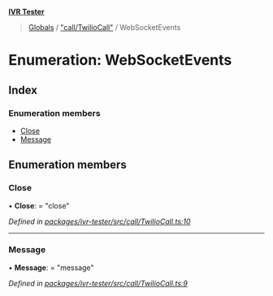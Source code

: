 **[IVR Tester](../README.md)**

> [Globals](../README.md) / ["call/TwilioCall"](../modules/_call_twiliocall_.md) / WebSocketEvents

# Enumeration: WebSocketEvents

## Index

### Enumeration members

* [Close](_call_twiliocall_.websocketevents.md#close)
* [Message](_call_twiliocall_.websocketevents.md#message)

## Enumeration members

### Close

•  **Close**:  = "close"

*Defined in [packages/ivr-tester/src/call/TwilioCall.ts:10](https://github.com/SketchingDev/ivr-tester/blob/0888491/packages/ivr-tester/src/call/TwilioCall.ts#L10)*

___

### Message

•  **Message**:  = "message"

*Defined in [packages/ivr-tester/src/call/TwilioCall.ts:9](https://github.com/SketchingDev/ivr-tester/blob/0888491/packages/ivr-tester/src/call/TwilioCall.ts#L9)*
